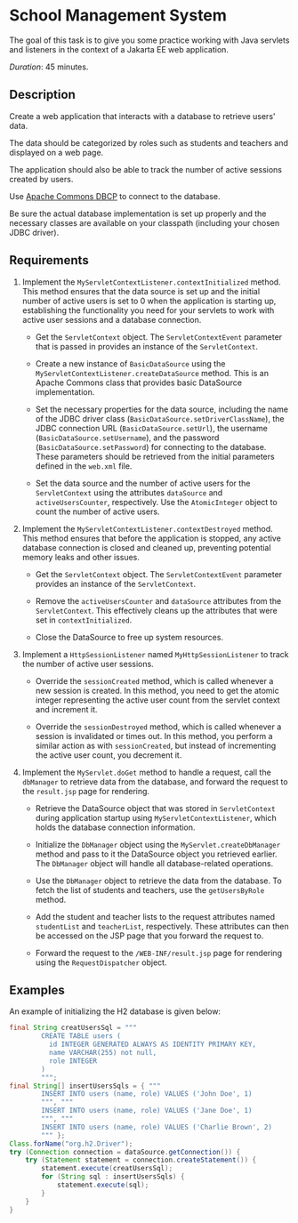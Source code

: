 # School Management System

The goal of this task is to give you some practice working with Java servlets and listeners in the context of a Jakarta EE web application.

*Duration*: 45 minutes.

## Description

Create a web application that interacts with a database to retrieve users' data.

The data should be categorized by roles such as students and teachers and displayed on a web page.

The application should also be able to track the number of active sessions created by users.

Use [Apache Commons DBCP](https://commons.apache.org/proper/commons-dbcp/index.html) to connect to the database.

Be sure the actual database implementation is set up properly and the necessary classes are available on your classpath (including your chosen JDBC driver).

## Requirements

1) Implement the `MyServletContextListener.contextInitialized` method. This method ensures that the data source is set up and the initial number of active users is set to 0 when the application is starting up, establishing the functionality you need for your servlets to work with active user sessions and a database connection.

   - Get the `ServletContext` object. The `ServletContextEvent` parameter that is passed in provides an instance of the `ServletContext`.

   - Create a new instance of `BasicDataSource` using the `MyServletContextListener.createDataSource` method. This is an Apache Commons class that provides basic DataSource implementation.

   - Set the necessary properties for the data source, including the name of the JDBC driver class (`BasicDataSource.setDriverClassName`), the JDBC connection URL (`BasicDataSource.setUrl`), the username (`BasicDataSource.setUsername`), and the password (`BasicDataSource.setPassword`) for connecting to the database. These parameters should be retrieved from the initial parameters defined in the `web.xml` file.
   
   - Set the data source and the number of active users for the `ServletContext` using the attributes `dataSource` and `activeUsersCounter`, respectively. Use the `AtomicInteger` object to count the number of active users.

2) Implement the `MyServletContextListener.contextDestroyed` method. This method ensures that before the application is stopped, any active database connection is closed and cleaned up, preventing potential memory leaks and other issues.

   - Get the `ServletContext` object. The `ServletContextEvent` parameter provides an instance of the `ServletContext`.

   - Remove the `activeUsersCounter` and `dataSource` attributes from the `ServletContext`. This effectively cleans up the attributes that were set in `contextInitialized`.

   - Close the DataSource to free up system resources.

3) Implement a `HttpSessionListener` named `MyHttpSessionListener` to track the number of active user sessions.

   - Override the `sessionCreated` method, which is called whenever a new session is created. In this method, you need to get the atomic integer representing the active user count from the servlet context and increment it.

   - Override the `sessionDestroyed` method, which is called whenever a session is invalidated or times out. In this method, you perform a similar action as with `sessionCreated`, but instead of incrementing the active user count, you decrement it.

4) Implement the `MyServlet.doGet` method to handle a request, call the `dbManager` to retrieve data from the database, and forward the request to the `result.jsp` page for rendering.

   - Retrieve the DataSource object that was stored in `ServletContext` during application startup using `MyServletContextListener`, which holds the database connection information.

   - Initialize the `DbManager` object using the `MyServlet.createDbManager` method and pass to it the DataSource object you retrieved earlier. The `DbManager` object will handle all database-related operations.

   - Use the `DbManager` object to retrieve the data from the database. To fetch the list of students and teachers, use the `getUsersByRole` method.

   - Add the student and teacher lists to the request attributes named `studentList` and `teacherList`, respectively. These attributes can then be accessed on the JSP page that you forward the request to.

   - Forward the request to the `/WEB-INF/result.jsp` page for rendering using the `RequestDispatcher` object.

## Examples

An example of initializing the H2 database is given below:

```java
final String creatUsersSql = """
        CREATE TABLE users (
          id INTEGER GENERATED ALWAYS AS IDENTITY PRIMARY KEY,
          name VARCHAR(255) not null,
          role INTEGER
        )
        """;
final String[] insertUsersSqls = { """
        INSERT INTO users (name, role) VALUES ('John Doe', 1)
        """, """
        INSERT INTO users (name, role) VALUES ('Jane Doe', 1)
        """, """
        INSERT INTO users (name, role) VALUES ('Charlie Brown', 2)
        """ };
Class.forName("org.h2.Driver");
try (Connection connection = dataSource.getConnection()) {
    try (Statement statement = connection.createStatement()) {
        statement.execute(creatUsersSql);
        for (String sql : insertUsersSqls) {
            statement.execute(sql);
        }
    }
}
```
